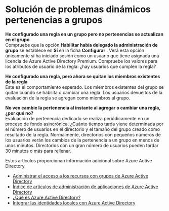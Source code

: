 
<properties
    pageTitle="Solución de problemas de pertenencia dinámica para grupos | Microsoft Azure"
    description="Sugerencias para la solución dinámica pertenencia a grupos de Azure AD."
    services="active-directory"
    documentationCenter=""
    authors="curtand"
    manager="femila"
    editor=""
    />

<tags
    ms.service="active-directory"
    ms.workload="identity"
    ms.tgt_pltfrm="na"
    ms.devlang="na"
    ms.topic="article"
    ms.date="08/10/2016"
    ms.author="curtand"/>


# <a name="troubleshooting-dynamic-memberships-for-groups"></a>Solución de problemas dinámicos pertenencias a grupos

**He configurado una regla en un grupo pero no pertenencias se actualizan en el grupo**<br/>Compruebe que la opción **Habilitar había delegado la administración de grupo** se establece en **Sí** en la ficha **Configurar** . Verá esta opción únicamente si ha iniciado sesión como un usuario que tiene asignada una licencia de Azure Active Directory Premium. Compruebe los valores para los atributos de usuario de la regla: ¿hay usuarios que cumplen la regla?

**He configurado una regla, pero ahora se quitan los miembros existentes de la regla**<br/>Este es el comportamiento esperado. Los miembros existentes del grupo se quitan cuando se habilita o cambiar una regla. Los usuarios devueltos de la evaluación de la regla se agregan como miembros al grupo.     

**No veo cambie la pertenencia al instante al agregar o cambiar una regla, ¿por qué no?**<br/>Evaluación de pertenencia dedicado se realiza periódicamente en un proceso de fondo asincrónica. ¿Cuánto tiempo tarda viene determinada por el número de usuarios en el directorio y el tamaño del grupo creado como resultado de la regla. Normalmente, directorios con pequeños números de los usuarios verán los cambios de la pertenencia a un grupo en menos de unos minutos. Directorios con un gran número de usuarios pueden tardar 30 minutos o más para rellenar.

Estos artículos proporcionan información adicional sobre Azure Active Directory.

* [Administrar el acceso a los recursos con grupos de Azure Active Directory](active-directory-manage-groups.md)
* [Índice de artículos de administración de aplicaciones de Azure Active Directory](active-directory-apps-index.md)
* [¿Qué es Azure Active Directory?](active-directory-whatis.md)
* [Integrar las identidades locales con Azure Active Directory](active-directory-aadconnect.md)
